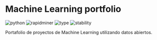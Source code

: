 # Machine Learning portfolio
![python](https://img.shields.io/badge/python-v2.7-brightgreen) ![rapidminer](https://img.shields.io/badge/rapidminer-v1.0-brightgreen) ![type](https://img.shields.io/badge/type-portfolio-blue) ![stability](https://img.shields.io/badge/stablility-deprecated-yellow)

Portafolio de proyectos de Machine Learning utilizando datos abiertos.
